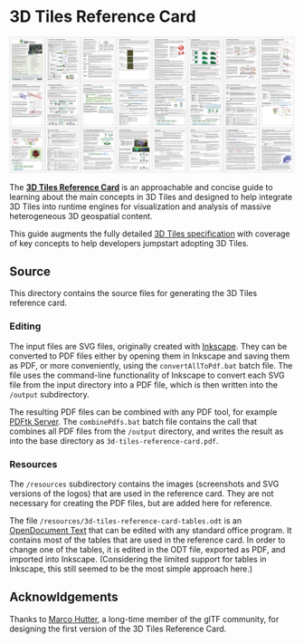 # 3D Tiles Reference Card

[![Reference Card pages](../../figures/3d-tiles-reference-card-single-layout-8x3.jpg)](../../3d-tiles-reference-card.pdf)

The [**3D Tiles Reference Card**](../../3d-tiles-reference-card.pdf) is an approachable and concise guide to learning about the main concepts in 3D Tiles and designed to help integrate 3D Tiles into runtime engines for visualization and analysis of massive heterogeneous 3D geospatial content.

This guide augments the fully detailed [3D Tiles specification](https://github.com/CesiumGS/3d-tiles/tree/main/specification) with coverage of key concepts to help developers jumpstart adopting 3D Tiles.

## Source

This directory contains the source files for generating the 3D Tiles reference card.

### Editing

The input files are SVG files, originally created with [Inkscape](https://inkscape.org/). They can be converted to PDF files either by opening them in Inkscape and saving them as PDF, or more conveniently, using the `convertAllToPdf.bat` batch file. The file uses the command-line functionality of Inkscape to convert each SVG file from the input directory into a PDF file, which is then written into the `/output` subdirectory.

The resulting PDF files can be combined with any PDF tool, for example [PDFtk Server](https://www.pdflabs.com/tools/pdftk-server/). The `combinePdfs.bat` batch file contains the call that combines all PDF files from the `/output` directory, and writes the result as into the base directory as `3d-tiles-reference-card.pdf`.

### Resources

The `/resources` subdirectory contains the images (screenshots and SVG versions of the logos) that are used in the reference card. They are not necessary for creating the PDF files, but are added here for reference.

The file `/resources/3d-tiles-reference-card-tables.odt` is an [OpenDocument Text](https://en.wikipedia.org/wiki/OpenDocument) that can be edited with any standard office program. It contains most of the tables that are used in the reference card. In order to change one of the tables, it is edited in the ODT file, exported as PDF, and imported into Inkscape. (Considering the limited support for tables in Inkscape, this still seemed to be the most simple approach here.)

## Acknowldgements

Thanks to [Marco Hutter](https://github.com/javagl), a long-time member of the glTF community, for designing the first version of the 3D Tiles Reference Card.
